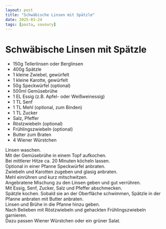 ```yaml
---
layout: post
title: "Schwäbische Linsen mit Spätzle"
date: 2025-03-24
tags: [pasta, savoury]
---
```

# Schwäbische Linsen mit Spätzle

- 150g Tellerlinsen oder Berglinsen
- 400g Spätzle
- 1 kleine Zwiebel, gewürfelt
- 1 kleine Karotte, gewürfelt
- 50g Speckwürfel (optional)
- 500ml Gemüsebrühe
- 1 EL Essig (z.B. Apfel- oder Weißweinessig)
- 1 TL Senf
- 1 TL Mehl (optional, zum Binden)
- 1 TL Zucker
- Salz, Pfeffer
- Röstzwiebeln (optional)
- Frühlingszwiebeln (optional)
- Butter zum Braten
- 4 Wiener Würstchen

Linsen waschen.  
Mit der Gemüsebrühe in einem Topf aufkochen.  
Bei mittlerer Hitze ca. 20 Minuten köcheln lassen.  
Optional in einer Pfanne Speckwürfel anbraten.  
Zwiebeln und Karotten zugeben und glasig anbraten.  
Mehl einrühren und kurz mitschwitzen.  
Angebratene Mischung zu den Linsen geben und gut verrühren.  
Mit Essig, Senf, Zucker, Salz und Pfeffer abschmecken.  
Spätzle kochen.
Sobald sie an der Oberfläche schwimmen, Spätzle in der Pfanne anbraten mit Butter anbraten.  
Linsen und Brühe in die Pfanne hinzu geben.  
Nach Belieben mit Röstzwiebeln und gehackten Frühlingszwiebeln garnieren.  
Dazu passen Wiener Würstchen oder ein grüner Salat.  
